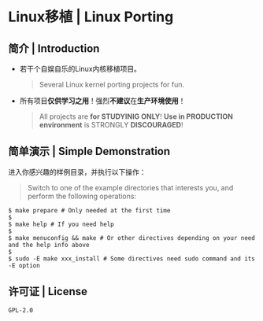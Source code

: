 # Linux移植 | Linux Porting

## 简介 | Introduction

* 若干个自娱自乐的Linux内核移植项目。
    > Several Linux kernel porting projects for fun.

* 所有项目**仅供学习之用**！强烈**不建议**在**生产环境使用**！
    > All projects are **for STUDYINIG ONLY**!
    **Use in PRODUCTION environment** is STRONGLY **DISCOURAGED**!

## 简单演示 | Simple Demonstration

进入你感兴趣的样例目录，并执行以下操作：

> Switch to one of the example directories that interests you,
and perform the following operations:

````
$ make prepare # Only needed at the first time
$
$ make help # If you need help
$
$ make menuconfig && make # Or other directives depending on your need and the help info above
$
$ sudo -E make xxx_install # Some directives need sudo command and its -E option
````

## 许可证 | License

`GPL-2.0`

